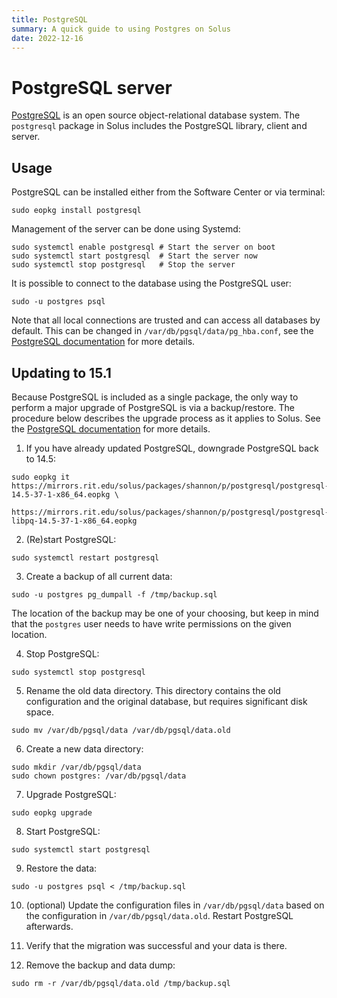 ```yaml
---
title: PostgreSQL
summary: A quick guide to using Postgres on Solus
date: 2022-12-16
---
```


# PostgreSQL server

[PostgreSQL](https://www.postgresql.org/) is an open source object-relational database system. The `postgresql` package in Solus includes the PostgreSQL library, client and server.

## Usage

PostgreSQL can be installed either from the Software Center or via terminal:

```
sudo eopkg install postgresql
```

Management of the server can be done using Systemd:

```
sudo systemctl enable postgresql # Start the server on boot
sudo systemctl start postgresql  # Start the server now
sudo systemctl stop postgresql   # Stop the server
```

It is possible to connect to the database using the PostgreSQL user:

```
sudo -u postgres psql
```

Note that all local connections are trusted and can access all databases by default. This can be changed in `/var/db/pgsql/data/pg_hba.conf`, see the [PostgreSQL documentation](https://www.postgresql.org/docs/user/13/auth-pg-hba-conf.html) for more details.

## Updating to 15.1

Because PostgreSQL is included as a single package, the only way to perform a major upgrade of PostgreSQL is via a backup/restore. The procedure below describes the upgrade process as it applies to Solus. See the [PostgreSQL documentation](https://www.postgresql.org/docs/15/upgrading.html#UPGRADING-VIA-PGDUMPALL) for more details.

1.  If you have already updated PostgreSQL, downgrade PostgreSQL back to 14.5:

```
sudo eopkg it https://mirrors.rit.edu/solus/packages/shannon/p/postgresql/postgresql-14.5-37-1-x86_64.eopkg \
              https://mirrors.rit.edu/solus/packages/shannon/p/postgresql/postgresql-libpq-14.5-37-1-x86_64.eopkg
```

2.  (Re)start PostgreSQL:

```
sudo systemctl restart postgresql
```

3.  Create a backup of all current data:

```
sudo -u postgres pg_dumpall -f /tmp/backup.sql
```

The location of the backup may be one of your choosing, but keep in mind that the `postgres` user needs to have write permissions on the given location.

4.  Stop PostgreSQL:

```
sudo systemctl stop postgresql
```

5.  Rename the old data directory. This directory contains the old configuration and the original database, but requires significant disk space.

```
sudo mv /var/db/pgsql/data /var/db/pgsql/data.old
```

6.  Create a new data directory:

```
sudo mkdir /var/db/pgsql/data
sudo chown postgres: /var/db/pgsql/data
```

7.  Upgrade PostgreSQL:

```
sudo eopkg upgrade
```

8.  Start PostgreSQL:

```
sudo systemctl start postgresql
```

9.  Restore the data:

```
sudo -u postgres psql < /tmp/backup.sql
```

10. (optional) Update the configuration files in `/var/db/pgsql/data` based on the configuration in `/var/db/pgsql/data.old`. Restart PostgreSQL afterwards.

11. Verify that the migration was successful and your data is there.

12. Remove the backup and data dump:

```
sudo rm -r /var/db/pgsql/data.old /tmp/backup.sql
```
